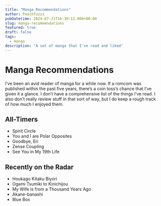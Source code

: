 ```yaml
---
title: "Manga Recommendations"
author: Peachfuzzz
pubDatetime: 2024-07-21T16:30:12.000+00:00
slug: manga-recommendations
featured: true
draft: false
tags:
  - manga
description: "A set of manga that I've read and liked"
---
```


<style>
.tooltip {
  position: relative;
  display: inline-block;
  border-bottom: 2px dotted black;
}

.tooltip .tooltiptext {
  visibility: hidden;
  width: 120px;
  background-color: black;
  color: #fff;
  text-align: center;
  border-radius: 6px;
  padding: 5px 0;

  /* Position the tooltip */
  position: absolute;
  z-index: 10;
}

.tooltip:hover .tooltiptext {
  visibility: visible;
}
</style>

# Manga Recommendations

I’ve been an avid reader of manga for a while now. If a romcom was published within the past five years, there’s a coin toss’s chance that I’ve given it a glance. I don’t have a comprehensive list of the things I’ve read. I also don’t really review stuff in that sort of way, but I do keep a rough track of how much I enjoyed them.

## All-Timers

- Spirit Circle
- You and I are Polar Opposites
- Goodbye, Eri
- Zense Coupling
- See You in My 19th Life

## Recently on the Radar

- Houkago Kitaku Biyori
- Ogami Tsumiki to Kinichijou
- My Wife is from a Thousand Years Ago
- Akane-banashi
- Blue Box
